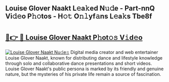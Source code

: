 ## Louise Glover Naakt L𝚎a𝚔ed N𝚞𝚍e - Part-nnQ Vi𝚍𝚎o P𝚑𝚘tos - H𝚘𝚝 O𝚗𝚕yf𝚊ns L𝚎a𝚔s Tbe8f

# <h2><a href="http://kfanr3.oniu.top/?m=Louise+Glover+Naakt">🔗👉 🔴 Louise Glover Naakt P𝚑ot𝚘𝚜 V𝚒d𝚎o</a></h2>

[![Louise Glover Naakt Nu𝚍e𝚜](https://i.imgur.com/0qMVB7G.gif)](http://kfanr3.oniu.top/?m=Louise+Glover+Naakt)
Digital media creator and web entertainer Louise Glover Naakt, known for distributing dance and lifestyle knowledge through solo and collaborative dance presentations and short videos. Louise Glover Naakt's public persona is marked by its friendly and genuine nature, but the mysteries of his private life remain a source of fascination.  
